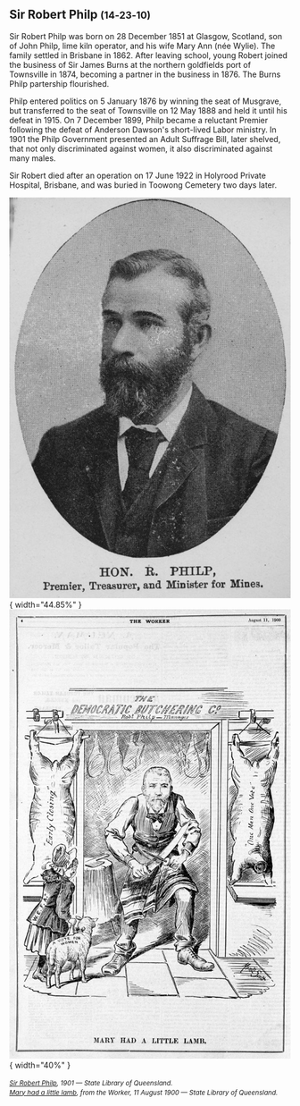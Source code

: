 ## Sir Robert Philp <small>(14‑23‑10)</small>

Sir Robert Philp was born on 28 December 1851 at Glasgow, Scotland, son of John Philp, lime kiln operator, and his wife Mary Ann (née Wylie). The family settled in Brisbane in 1862. After leaving school, young Robert joined the business of Sir James Burns at the northern goldfields port of Townsville in 1874, becoming a partner in the business in 1876. The Burns Philp partership flourished. 

Philp entered politics on 5 January 1876 by winning the seat of Musgrave, but transferred to the seat of Townsville on 12 May 1888 and held it until his defeat in 1915. On 7 December 1899, Philp became a reluctant Premier following the defeat of Anderson Dawson's short-lived Labor ministry. In 1901 the Philp Government presented an Adult Suffrage Bill, later shelved, that not only discriminated against women, it also discriminated against many males. 

Sir Robert died after an operation on 17 June 1922 in Holyrood Private Hospital, Brisbane, and was buried in Toowong Cemetery two days later. 


![Sir Robert Philp](../assets/sir-robert-philp.jpg){ width="44.85%" }  ![Mary had a little lamb, cartoon in the Worker, 1900 ](../assets/mary-had-a-little-lamb.jpg){ width="40%" }  

*<small>[Sir Robert Philp](http://onesearch.slq.qld.gov.au/permalink/f/1upgmng/slq_digitool194435), 1901 — State Library of Queensland.</small>* <br>
*<small>[Mary had a little lamb](http://onesearch.slq.qld.gov.au/permalink/f/1upgmng/slq_digitool191215), from the Worker, 11 August 1900 — State Library of Queensland.</small>* 
